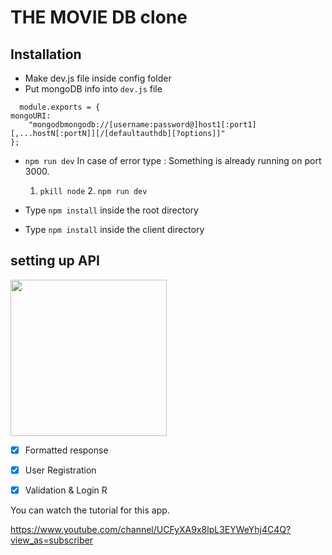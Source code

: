 # THE MOVIE DB clone

## Installation
- Make dev.js file inside config folder
- Put mongoDB info into ``dev.js`` file 
```JS
  module.exports = {
mongoURI:
    "mongodbmongodb://[username:password@]host1[:port1][,...hostN[:portN]][/[defaultauthdb][?options]]"
};
  ```
- `npm run dev` 
 In case of error type : Something is already running on port 3000.
     1. `pkill node` 2. `npm run dev`

- Type `npm install` inside the root directory 
- Type `npm install` inside the client directory

## setting up API

<img src="https://user-images.githubusercontent.com/63557021/107696702-9550a180-6cb2-11eb-830e-b92791948f81.png" width="250" height="250">



- [x] Formatted response
- [x] User Registration
- [x] Validation & Login R





You can watch the tutorial for this app.

https://www.youtube.com/channel/UCFyXA9x8lpL3EYWeYhj4C4Q?view_as=subscriber
